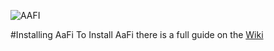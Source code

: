 ![AAFI](https://user-images.githubusercontent.com/49574294/113784952-d5089800-96fb-11eb-99c4-3db45eb0fb07.png)

#Installing AaFi
To Install AaFi there is a full guide on the [Wiki](https://docs.aafi.xyz "AaFi Wiki")
